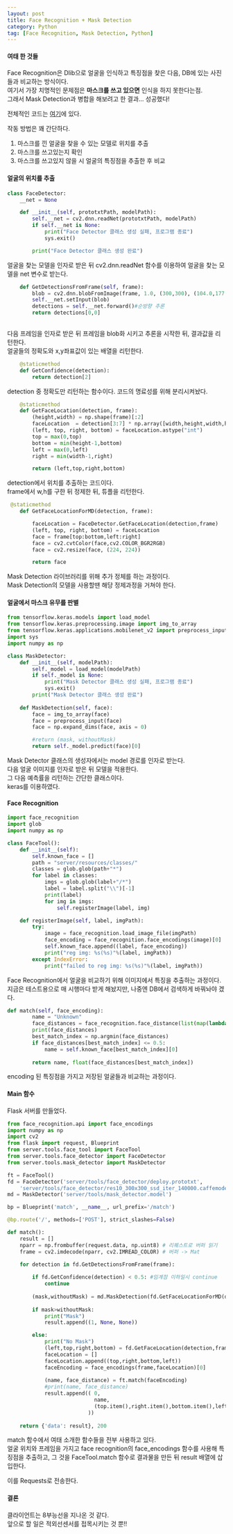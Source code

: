 ```yaml
---
layout: post
title: Face Recognition + Mask Detection  
category: Python
tag: [Face Recognition, Mask Detection, Python] 
---
```


#### 여태 한 것들

Face Recognition은 Dlib으로 얼굴을 인식하고 특징점을 찾은 다음, DB에 있는 사진들과 비교하는 방식이다.  
여기서 가장 치명적인 문제점은 **마스크를 쓰고 있으면** 인식을 하지 못한다는점.  
그래서 Mask Detection과 병합을 해보려고 한 결과... 성공했다!  

전체적인 코드는 [여기](https://github.com/KPUMorgorithm/frames-classification-server/tree/main/server)에 있다.  

작동 방법은 꽤 간단하다.  
1. 마스크를 낀 얼굴을 찾을 수 있는 모델로 위치를 추출  
2. 마스크를 쓰고있는지 확인  
3. 마스크를 쓰고있지 않을 시 얼굴의 특징점을 추출한 후 비교  

#### 얼굴의 위치를 추출  

```python
class FaceDetector:
    __net = None

    def __init__(self, prototxtPath, modelPath):
        self.__net = cv2.dnn.readNet(prototxtPath, modelPath)
        if self.__net is None:
            print("Face Detector 클래스 생성 실패, 프로그램 종료")
            sys.exit()

        print("Face Detector 클래스 생성 완료") 
```

얼굴을 찾는 모델을 인자로 받은 뒤 cv2.dnn.readNet 함수를 이용하여 얼굴을 찾는 모델을 net 변수로 받는다.  

```python
    def GetDetectionsFromFrame(self, frame):
        blob = cv2.dnn.blobFromImage(frame, 1.0, (300,300), (104.0,177.0,123.0))
        self.__net.setInput(blob)
        detections = self.__net.forward()#순방향 추론
        return detections[0,0]
    
```

다음 프레임을 인자로 받은 뒤 프레임을 blob화 시키고 추론을 시작한 뒤, 결과값을 리턴한다.  
얼굴들의 정확도와 x,y좌표값이 있는 배열을 리턴한다.  

```python
    @staticmethod
    def GetConfidence(detection):
        return detection[2]  
```
detection 중 정확도만 리턴하는 함수이다. 코드의 명료성를 위해 분리시켜놨다.  

```python
    @staticmethod
    def GetFaceLocation(detection, frame):
        (height,width) = np.shape(frame)[:2]
        faceLocation  = detection[3:7] * np.array([width,height,width,height])
        (left, top, right, bottom) = faceLocation.astype("int")
        top = max(0,top)
        bottom = min(height-1,bottom)
        left = max(0,left)
        right = min(width-1,right)        

        return (left,top,right,bottom)
```

detection에서 위치를 추출하는 코드이다.  
frame에서 w,h를 구한 뒤 정제한 뒤, 튜플을 리턴한다.  

```python
 @staticmethod    
    def GetFaceLocationForMD(detection, frame):

        faceLocation = FaceDetector.GetFaceLocation(detection,frame)
        (left, top, right, bottom) = faceLocation
        face = frame[top:bottom,left:right]
        face = cv2.cvtColor(face,cv2.COLOR_BGR2RGB)
        face = cv2.resize(face, (224, 224))

        return face
```

Mask Detection 라이브러리를 위해 추가 정체를 하는 과정이다.  
Mask Detection의 모델을 사용할땐 해당 정제과정을 거쳐야 한다.  

#### 얼굴에서 마스크 유무를 판별  

```python
from tensorflow.keras.models import load_model
from tensorflow.keras.preprocessing.image import img_to_array
from tensorflow.keras.applications.mobilenet_v2 import preprocess_input
import sys
import numpy as np

class MaskDetector:
    def __init__(self, modelPath):
        self._model = load_model(modelPath)
        if self._model is None:
            print("Mask Detector 클래스 생성 실패, 프로그램 종료")
            sys.exit()
        print("Mask Detector 클래스 생성 완료")
        
    def MaskDetection(self, face):
        face = img_to_array(face)
        face = preprocess_input(face)
        face = np.expand_dims(face, axis = 0)

        #return (mask, withoutMask)
        return self._model.predict(face)[0]
```

Mask Detector 클래스의 생성자에서는 model 경로를 인자로 받는다.  
다음 얼굴 이미지를 인자로 받은 뒤 모델을 적용한다.  
그 다음 예측률을 리턴하는 간단한 클래스이다.  
keras를 이용하였다.  

#### Face Recognition  

```python
import face_recognition
import glob
import numpy as np

class FaceTool():
    def __init__(self):
        self.known_face = []
        path = "server/resources/classes/"
        classes = glob.glob(path+"*")
        for label in classes:
            imgs = glob.glob(label+"/*")
            label = label.split("\\")[-1]
            print(label)
            for img in imgs:
                self.registerImage(label, img)

    def registerImage(self, label, imgPath):
        try:
            image = face_recognition.load_image_file(imgPath)
            face_encoding = face_recognition.face_encodings(image)[0]
            self.known_face.append((label, face_encoding))
            print("reg img: %s(%s)"%(label, imgPath))
        except IndexError:
            print("failed to reg img: %s(%s)"%(label, imgPath))
```
Face Recognition에서 얼굴을 비교하기 위해 이미지에서 특징을 추출하는 과정이다.  
지금은 테스트용으로 매 시행마다 받게 해놨지만, 나중엔 DB에서 검색하게 바꿔놔야 겠다.  

```python  
def match(self, face_encoding):
        name = "Unknown"
        face_distances = face_recognition.face_distance(list(map(lambda x: x[1], self.known_face)), face_encoding)
        print(face_distances)
        best_match_index = np.argmin(face_distances)
        if face_distances[best_match_index] <= 0.5:
            name = self.known_face[best_match_index][0]
        
        return name, float(face_distances[best_match_index])
```

encoding 된 특징점을 가지고 저장된 얼굴들과 비교하는 과정이다.  

#### Main 함수

Flask 서버를 만들었다.  

```python 
from face_recognition.api import face_encodings
import numpy as np
import cv2
from flask import request, Blueprint
from server.tools.face_tool import FaceTool
from server.tools.face_detector import FaceDetector
from server.tools.mask_detector import MaskDetector

ft = FaceTool()
fd = FaceDetector('server/tools/face_detector/deploy.prototxt',
    'server/tools/face_detector/res10_300x300_ssd_iter_140000.caffemodel')
md = MaskDetector('server/tools/mask_detector.model')

bp = Blueprint('match', __name__, url_prefix='/match')

@bp.route('/', methods=['POST'], strict_slashes=False)

def match():
    result = []
    nparr = np.frombuffer(request.data, np.uint8) # 리퀘스트로 버퍼 읽기
    frame = cv2.imdecode(nparr, cv2.IMREAD_COLOR) # 버퍼 -> Mat

    for detection in fd.GetDetectionsFromFrame(frame):
    
        if fd.GetConfidence(detection) < 0.5: #임계점 이하일시 continue
            continue
        
        (mask,withoutMask) = md.MaskDetection(fd.GetFaceLocationForMD(detection, frame))
        
        if mask>withoutMask:
            print("Mask")
            result.append((1, None, None))

        else:
            print("No Mask")
            (left,top,right,bottom) = fd.GetFaceLocation(detection,frame)
            faceLocation = []
            faceLocation.append((top,right,bottom,left))
            faceEncoding = face_encodings(frame,faceLocation)[0]
            
            (name, face_distance) = ft.match(faceEncoding)
            #print(name, face_distance)                      
            result.append(( 0,
                            name,
                            (top.item(),right.item(),bottom.item(),left.item())
                          ))
            
    return {'data': result}, 200
```

match 함수에서 여태 소개한 함수들을 전부 사용하고 있다.  
얼굴 위치와 프레임을 가지고  face recognition의 face_encodings 함수를 사용해 특징점을 추출하고, 그 것을 FaceTool.match 함수로 결과물을 만든 뒤 result 배열에 삽입한다.  

이를 Requests로 전송한다.  

#### 결론 
클라이언트는 8부능선을 지나온 것 같다.  
앞으로 할 일은 적외선센서를 접목시키는 것 뿐!!  

